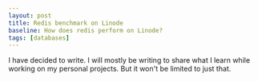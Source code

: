 ```yaml
---
layout: post
title: Redis benchmark on Linode
baseline: How does redis perform on Linode?
tags: [databases]
---
```


I have decided to write.  I will mostly be writing to share what I learn while working on my personal projects.  But it won't be limited to just that.

